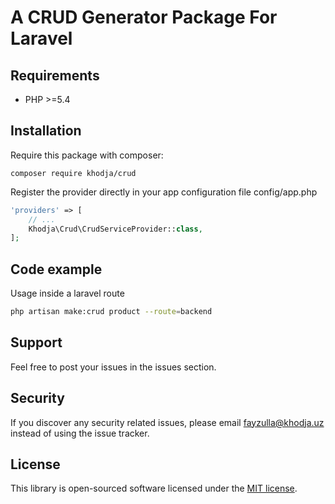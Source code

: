 # A CRUD Generator Package For Laravel

## Requirements

- PHP >=5.4

## Installation

Require this package with composer:

```
composer require khodja/crud
```

Register the provider directly in your app configuration file config/app.php
```php
'providers' => [
    // ...
    Khodja\Crud\CrudServiceProvider::class, 
];
```

## Code example

Usage inside a laravel route
```bash
php artisan make:crud product --route=backend
```


## Support

Feel free to post your issues in the issues section.

## Security

If you discover any security related issues, please email fayzulla@khodja.uz instead of using the issue tracker.

## License

This library is open-sourced software licensed under the [MIT license](http://opensource.org/licenses/MIT).